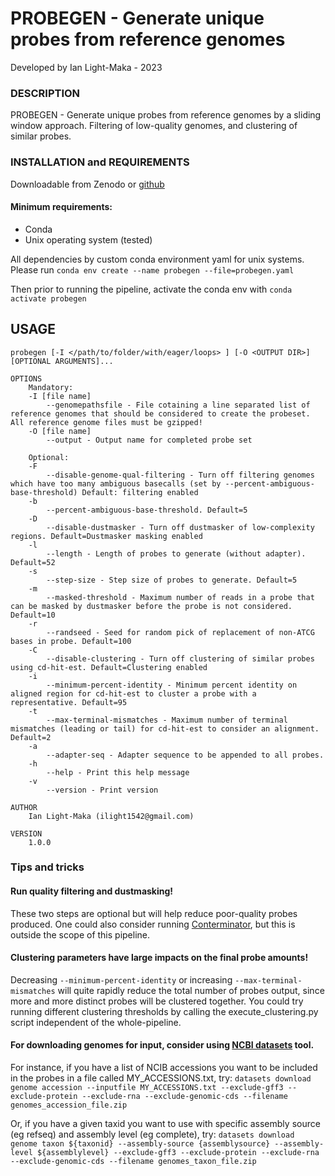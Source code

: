 # PROBEGEN - Generate unique probes from reference genomes
Developed by Ian Light-Maka - 2023

### DESCRIPTION
PROBEGEN - Generate unique probes from reference genomes by a sliding window approach. Filtering of low-quality genomes, and clustering of similar probes.

### INSTALLATION and REQUIREMENTS
Downloadable from Zenodo or [github](https://github.com/ilight1542/probegen) 
#### Minimum requirements:
- Conda
- Unix operating system (tested)
  
All dependencies by custom conda environment yaml for unix systems. Please run `conda env create --name probegen --file=probegen.yaml`

Then prior to running the pipeline, activate the conda env with `conda activate probegen`

## USAGE
    probegen [-I </path/to/folder/with/eager/loops> ] [-O <OUTPUT DIR>] [OPTIONAL ARGUMENTS]...

    OPTIONS
        Mandatory:
        -I [file name]
            --genomepathsfile - File cotaining a line separated list of reference genomes that should be considered to create the probeset. All reference genome files must be gzipped!
        -O [file name]
            --output - Output name for completed probe set

        Optional:
        -F
            --disable-genome-qual-filtering - Turn off filtering genomes which have too many ambiguous basecalls (set by --percent-ambiguous-base-threshold) Default: filtering enabled
        -b
            --percent-ambiguous-base-threshold. Default=5
        -D
            --disable-dustmasker - Turn off dustmasker of low-complexity regions. Default=Dustmasker masking enabled
        -l
            --length - Length of probes to generate (without adapter). Default=52
        -s
            --step-size - Step size of probes to generate. Default=5
        -m
            --masked-threshold - Maximum number of reads in a probe that can be masked by dustmasker before the probe is not considered. Default=10
        -r
            --randseed - Seed for random pick of replacement of non-ATCG bases in probe. Default=100
        -C
            --disable-clustering - Turn off clustering of similar probes using cd-hit-est. Default=Clustering enabled
        -i
            --minimum-percent-identity - Minimum percent identity on aligned region for cd-hit-est to cluster a probe with a representative. Default=95
        -t
            --max-terminal-mismatches - Maximum number of terminal mismatches (leading or tail) for cd-hit-est to consider an alignment. Default=2
        -a
            --adapter-seq - Adapter sequence to be appended to all probes.
        -h     
            --help - Print this help message
        -v      
            --version - Print version

    AUTHOR
        Ian Light-Maka (ilight1542@gmail.com)

    VERSION
        1.0.0

### Tips and tricks
#### Run quality filtering and dustmasking! 
These two steps are optional but will help reduce poor-quality probes produced. One could also consider running [Conterminator](https://github.com/steineggerlab/conterminator), but this is outside the scope of this pipeline.

#### Clustering parameters have large impacts on the final probe amounts!
Decreasing `--minimum-percent-identity` or increasing `--max-terminal-mismatches` will quite rapidly reduce the total number of probes output, since more and more distinct probes will be clustered together. You could try running different clustering thresholds by calling the execute_clustering.py script independent of the whole-pipeline.

#### For downloading genomes for input, consider using [NCBI datasets](https://www.ncbi.nlm.nih.gov/datasets/docs/v2/download-and-install/) tool.

For instance, if you have a list of NCIB accessions you want to be included in the probes in a file called MY_ACCESSIONS.txt, try:
`datasets download genome accession --inputfile MY_ACCESSIONS.txt --exclude-gff3 --exclude-protein --exclude-rna --exclude-genomic-cds --filename genomes_accession_file.zip`

Or, if you have a given taxid you want to use with specific assembly source (eg refseq) and assembly level (eg complete), try: `datasets download genome taxon ${taxonid} --assembly-source {assemblysource} --assembly-level ${assemblylevel} --exclude-gff3 --exclude-protein --exclude-rna --exclude-genomic-cds --filename genomes_taxon_file.zip`